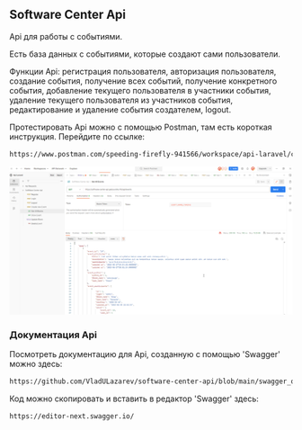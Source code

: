 ## Software Center Api

Api для работы с событиями.

Есть база данных с событиями, которые создают сами пользователи.

Функции Api: регистрация пользователя, авторизация пользователя, 
создание события, получение всех событий, получение конкретного события, добавление
текущего пользователя в участники события, удаление текущего пользователя из 
участников события, редактирование и удаление события создателем, logout.

Протестировать Api можно c помощью Postman, там есть короткая инструкция. Перейдите по ссылке:

```bash
https://www.postman.com/speeding-firefly-941566/workspace/api-laravel/collection/25973223-bd943155-ce22-47f2-88d3-fcb55f2068a6?action=share&creator=25973223
```

![image 1](public/1.png)

### Документация Api

Посмотреть документацию для Api, созданную с помощью 'Swagger' можно здесь:

```bash
https://github.com/VladULazarev/software-center-api/blob/main/swagger_openapi.json
```

Код можно скопировать и вставить в редактор 'Swagger' здесь:

```bash
https://editor-next.swagger.io/
```

